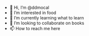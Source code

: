 - 👋 Hi, I’m @ddmocal
- 👀 I’m interested in food
- 🌱 I’m currently learning what to learn 
- 💞️ I’m looking to collaborate on books 
- 📫 How to reach me here

<!---
ddmocal/ddmocal is a ✨ special ✨ repository because its `README.md` (this file) appears on your GitHub profile.
You can click the Preview link to take a look at your changes.
--->
